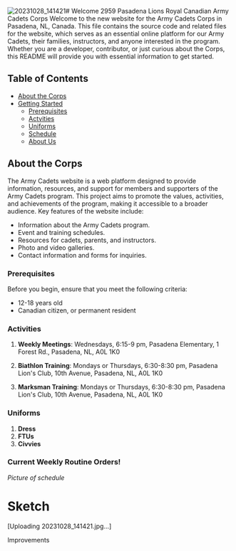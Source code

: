 ![20231028_141421](https://github.com/kljones504/My-First-Web-Project/assets/149249182/5d5641be-8a64-4d31-860a-923ba5a76500)# Welcome 2959 Pasadena Lions Royal Canadian Army Cadets Corps
Welcome to the new website for the Army Cadets Corps in Pasadena, NL, Canada. This file contains the source code and related files for the website, which serves as an essential online platform for our Army Cadets, their families, instructors, and anyone interested in the program. Whether you are a developer, contributor, or just curious about the Corps, this README will provide you with essential information to get started.

## Table of Contents
- [About the Corps](#about-the-corps)
- [Getting Started](#getting-started)
  - [Prerequisites](#prerequisites)
  - [Actvities](#Activities)
  - [Uniforms](#Uniforms)
  - [Schedule](#schedules)
  - [About Us](#aboutus)
    
## About the Corps

The Army Cadets website is a web platform designed to provide information, resources, and support for members and supporters of the Army Cadets program. This project aims to promote the values, activities, and achievements of the program, making it accessible to a broader audience. Key features of the website include:

- Information about the Army Cadets program.
- Event and training schedules.
- Resources for cadets, parents, and instructors.
- Photo and video galleries.
- Contact information and forms for inquiries.

### Prerequisites

Before you begin, ensure that you meet the following criteria:

- 12-18 years old
- Canadian citizen, or permanent resident
  
### Activities

1. **Weekly Meetings**: Wednesdays, 6:15-9 pm, Pasadena Elementary, 1 Forest Rd., Pasadena, NL, A0L 1K0

2. **Biathlon Training**: Mondays or Thursdays, 6:30-8:30 pm, Pasadena Lion's Club, 10th Avenue, Pasadena, NL, A0L 1K0

3. **Marksman Training**: Mondays or Thursdays, 6:30-8:30 pm, Pasadena Lion's Club, 10th Avenue, Pasadena, NL, A0L 1K0

### Uniforms

1. **Dress**
2. **FTUs**
3. **Civvies**

### Current Weekly Routine Orders!
*Picture of schedule*

# Sketch
[Uploading 20231028_141421.jpg…]

Improvements
